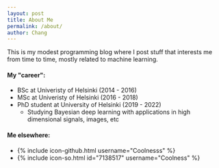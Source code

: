 ```yaml
---
layout: post
title: About Me
permalink: /about/
author: Chang
---
```

This is my modest programming blog where I post stuff that interests me from time to time, mostly related to machine learning.

#### My "career":

* BSc at Univeristy of Helsinki (2014 - 2016)
* MSc at Univeristy of Helsinki (2016 - 2018)
* PhD student at University of Helsinki (2019 - 2022)
    * Studying Bayesian deep learning with applications in high dimensional signals, images, etc

#### Me elsewhere:
* {% include icon-github.html username="Coolnesss" %}
* {% include icon-so.html id="7138517" username="Coolness" %}
